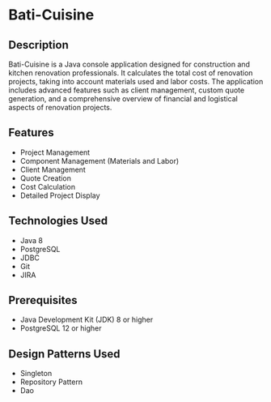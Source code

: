 # Bati-Cuisine

## Description
Bati-Cuisine is a Java console application designed for construction and kitchen renovation professionals. It calculates the total cost of renovation projects, taking into account materials used and labor costs. The application includes advanced features such as client management, custom quote generation, and a comprehensive overview of financial and logistical aspects of renovation projects.

## Features
- Project Management
- Component Management (Materials and Labor)
- Client Management
- Quote Creation
- Cost Calculation
- Detailed Project Display

## Technologies Used
- Java 8
- PostgreSQL
- JDBC
- Git
- JIRA

## Prerequisites
- Java Development Kit (JDK) 8 or higher
- PostgreSQL 12 or higher

## Design Patterns Used
- Singleton
- Repository Pattern
- Dao
